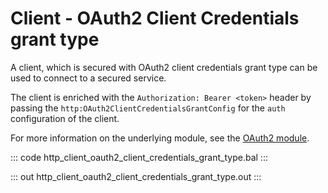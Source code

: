 # Client - OAuth2 Client Credentials grant type

A client, which is secured with OAuth2 client credentials grant type can be used to connect to a secured service.

The client is enriched with the `Authorization: Bearer <token>` header by passing the `http:OAuth2ClientCredentialsGrantConfig` for the `auth` configuration of the client.

For more information on the underlying module, see the [OAuth2 module](https://lib.ballerina.io/ballerina/oauth2/latest/).

::: code http_client_oauth2_client_credentials_grant_type.bal :::

::: out http_client_oauth2_client_credentials_grant_type.out :::